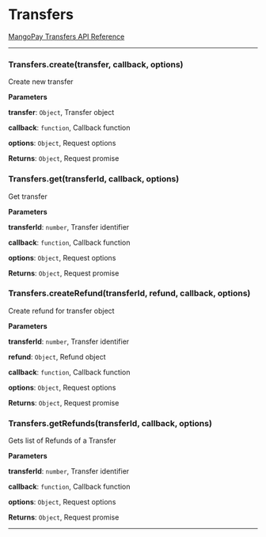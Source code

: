 # Transfers

[MangoPay Transfers API Reference](https://docs.mangopay.com/endpoints/v2.01/transfers)



* * *

### Transfers.create(transfer, callback, options)

Create new transfer

**Parameters**

**transfer**: `Object`, Transfer object

**callback**: `function`, Callback function

**options**: `Object`, Request options

**Returns**: `Object`, Request promise


### Transfers.get(transferId, callback, options)

Get transfer

**Parameters**

**transferId**: `number`, Transfer identifier

**callback**: `function`, Callback function

**options**: `Object`, Request options

**Returns**: `Object`, Request promise


### Transfers.createRefund(transferId, refund, callback, options)

Create refund for transfer object

**Parameters**

**transferId**: `number`, Transfer identifier

**refund**: `Object`, Refund object

**callback**: `function`, Callback function

**options**: `Object`, Request options

**Returns**: `Object`, Request promise


### Transfers.getRefunds(transferId, callback, options)

Gets list of Refunds of a Transfer

**Parameters**

**transferId**: `number`, Transfer identifier

**callback**: `function`, Callback function

**options**: `Object`, Request options

**Returns**: `Object`, Request promise



* * *
